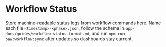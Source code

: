# Workflow Status

Store machine-readable status logs from workflow commands here. Name each file `<timestamp>-<phase>.json`, follow the schema in `app-docs/guides/workflow-status-format.md`, and run `npm run baw:workflow:sync` after updates so dashboards stay current.
